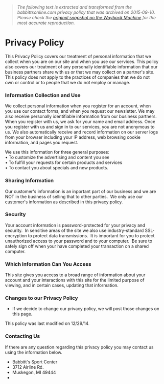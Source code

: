 > *The following text is extracted and transformed from the babbittsonline.com privacy policy that was archived on 2015-09-10. Please check the [original snapshot on the Wayback Machine](https://web.archive.org/web/20150910191455id_/http%3A//www.babbittsonline.com/page/privacy-policy) for the most accurate reproduction.*

# Privacy Policy

This Privacy Policy covers our treatment of personal information that we collect when you are on our site and when you use our services. This policy also covers our treatment of any personally identifiable information that our business partners share with us or that we may collect on a partner's site. This policy does not apply to the practices of companies that we do not own or control or to people that we do not employ or manage.

### Information Collection and Use

We collect personal information when you register for an account, when you use our contact forms, and when you request our newsletter. We may also receive personally identifiable information from our business partners. When you register with us, we ask for your name and email address. Once you register with us and sign in to our services, you are not anonymous to us. We also automatically receive and record information on our server logs from your browser including your IP address, web browsing cookie information, and pages you request.

We use this information for three general purposes:  
• To customize the advertising and content you see  
• To fulfill your requests for certain products and services  
• To contact you about specials and new products.

### Sharing Information

Our customer's information is an inportant part of our business and we are NOT in the business of selling that to other parties.  We only use our customer's information as described in this privacy policy.

### Security

Your account information is password-protected for your privacy and security.  In sensitive areas of the site we also use industry-standard SSL-encryption to protect data transmissions.  It is important for you to protect unauthorized access to your password and to your computer.  Be sure to safely sign off when your have completed your transaction on a shared computer.

### Which Information Can You Access

This site gives you access to a broad range of information about your account and your interactions with this site for the limited purpose of viewing, and in certain cases, updating that information.

### Changes to our Privacy Policy

  * If we decide to change our privacy policy, we will post those changes on this page.



This policy was last modified on 12/29/14.

### Contacting Us

If there are any question regarding this privacy policy you may contact us using the information below.

  * Babbitt's Sport Center
  * 3712 Airline Rd.
  * Muskegon, MI 49444
  * 

